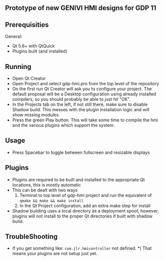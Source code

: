 Prototype of new GENIVI HMI designs for GDP 11
---------------------------------------------------

Prerequisities
---------------
General:
* Qt 5.6+ with QtQuick
* Plugins built (and installed)

Running
-----------
* Open Qt Creator
* Open Project and select gdp-hmi.pro from the top level of the repository
* On the first run Qt Creator will ask you to configure your project.  The default proposal will be a Desktop configuration using already installed compilers, so you should probably be able to just hit "OK".
* In the Projects tab on the left, if not still there, make sure to disable Shadow build. This messes with the plugin installation logic and will show missing modules.
* Press the green Play button. This will take some time to compile the hmi and the various plugins which support the system.

Usage
-----------
* Press Spacebar to toggle between fullscreen and resizable displays

Plugins
-----------
* Plugins are required to be built and installed to the appropriate Qt locations, this is mostly automatic
* This can be dealt with two ways
    1) Terminal to top level of gdp-hmi project and run the equivalent of ```qmake && make && make install```
    2) In the Qt Project configuration, add an extra make step for install
* Shadow building uses a local directory as a deployment spoof, however, plugins will not install to the proper Qt directories if built with shadow build.

TroubleShooting
---------------
* If you get something like: ```com.jlr.hmicontroller``` not defined.
    *) That means your plugins are not setup just yet.


